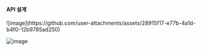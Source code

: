 
<h4>API 설계</h4>
![image](https://github.com/user-attachments/assets/28915f17-e77b-4a1d-b4f0-12b9785ad250)

![image](https://github.com/user-attachments/assets/e93034bb-ab50-43b5-9578-d1faf2f25bd4)
